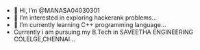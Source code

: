 - 👋 Hi, I’m @MANASA04030301
- 👀 I’m interested in exploring hackerank problems...
- 🌱 I’m currently learning C++ programming language...
- Currently i am pursuing my B.Tech in SAVEETHA ENGINEERING COLELGE,CHENNAI...

<!---
MANASA04030301/MANASA04030301 is a ✨ special ✨ repository because its `README.md` (this file) appears on your GitHub profile.
You can click the Preview link to take a look at your changes.
--->
